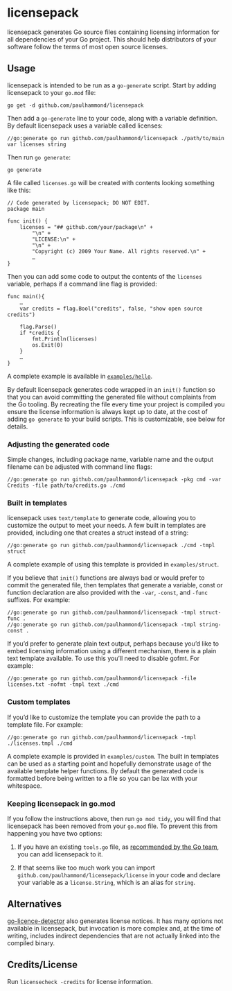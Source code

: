 # licensepack

licensepack generates Go source files containing licensing information for all
dependencies of your Go project. This should help distributors of your software
follow the terms of most open source licenses.

## Usage

licensepack is intended to be run as a `go-generate` script. Start by adding
licensepack to your `go.mod` file:

```
go get -d github.com/paulhammond/licensepack
```

Then add a `go-generate` line to your code, along with a variable definition. By
default licensepack uses a variable called licenses:

```
//go:generate go run github.com/paulhammond/licensepack ./path/to/main
var licenses string
```

Then run `go generate`:

```
go generate
```

A file called `licenses.go` will be created with contents looking something like
this:

```
// Code generated by licensepack; DO NOT EDIT.
package main

func init() {
	licenses = "## github.com/your/package\n" +
		"\n" +
		"LICENSE:\n" +
		"\n" +
		"Copyright (c) 2009 Your Name. All rights reserved.\n" +
		…
}
```

Then you can add some code to output the contents of the `licenses` variable,
perhaps if a command line flag is provided:

```
func main(){
	…
	var credits = flag.Bool("credits", false, "show open source credits")

	flag.Parse()
	if *credits {
		fmt.Println(licenses)
		os.Exit(0)
	}
	…
}
```

A complete example is available in [`examples/hello`](examples/hello).

By default licensepack generates code wrapped in an `init()` function so that
you can avoid committing the generated file without complaints from the Go
tooling. By recreating the file every time your project is compiled you ensure
the license information is always kept up to date, at the cost of adding
`go generate` to your build scripts. This is customizable, see below for
details.

### Adjusting the generated code

Simple changes, including package name, variable name and the output filename
can be adjusted with command line flags:

```
//go:generate go run github.com/paulhammond/licensepack -pkg cmd -var Credits -file path/to/credits.go ./cmd
```

### Built in templates

licensepack uses `text/template` to generate code, allowing you to customize the
output to meet your needs. A few built in templates are provided, including one
that creates a struct instead of a string:

```
//go:generate go run github.com/paulhammond/licensepack ./cmd -tmpl struct
```

A complete example of using this template is provided in `examples/struct`.

If you believe that `init()` functions are always bad or would prefer to commit
the generated file, then templates that generate a variable, const or function
declaration are also provided with the `-var`, `-const`, and `-func` suffixes.
For example:

```
//go:generate go run github.com/paulhammond/licensepack -tmpl struct-func .
//go:generate go run github.com/paulhammond/licensepack -tmpl string-const .
```

If you’d prefer to generate plain text output, perhaps because you’d like to
embed licensing information using a different mechanism, there is a plain text
template available. To use this you’ll need to disable gofmt. For example:

```
//go:generate go run github.com/paulhammond/licensepack -file licenses.txt -nofmt -tmpl text ./cmd
```

### Custom templates

If you’d like to customize the template you can provide the path to a template
file. For example:

```
//go:generate go run github.com/paulhammond/licensepack -tmpl ./licenses.tmpl ./cmd
```

A complete example is provided in `examples/custom`. The built in templates can
be used as a starting point and hopefully demonstrate usage of the available
template helper functions. By default the generated code is formatted before
being written to a file so you can be lax with your whitespace.

### Keeping licensepack in go.mod

If you follow the instructions above, then run `go mod tidy`, you will find that
licensepack has been removed from your `go.mod` file. To prevent this from
happening you have two options:

1. If you have an existing `tools.go` file, as [recommended by the Go team][tools],
you can add licensepack to it.

2. If that seems like too much work you can import
`github.com/paulhammond/licensepack/license` in your code and declare your
variable as a `license.String`, which is an alias for `string`.

[tools]: https://github.com/golang/go/issues/25922

## Alternatives

[go-licence-detector](https://github.com/elastic/go-licence-detector) also
generates license notices. It has many options not available in licensepack, but
invocation is more complex and, at the time of writing, includes indirect
dependencies that are not actually linked into the compiled binary.

## Credits/License

Run `licensecheck -credits` for license information.
